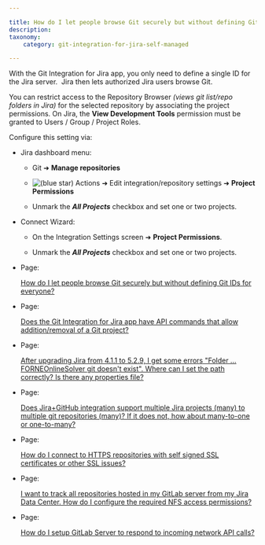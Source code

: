 ```yaml
---

title: How do I let people browse Git securely but without defining Git IDs for everyone?
description:
taxonomy:
    category: git-integration-for-jira-self-managed

---
```

With the Git Integration for Jira app, you only need to define a single ID for the Jira server.  Jira then lets authorized Jira users browse Git.

You can restrict access to the Repository Browser _(views git list/repo folders in Jira)_ for the selected repository by associating the project permissions. On Jira, the **View Development Tools** permission must be granted to Users / Group / Project Roles.

Configure this setting via:

*   Jira dashboard menu:

    *   Git ➜ **Manage repositories**

    *   ![(blue star)](/wiki/s/-1639011364/6452/8b4898d3c114827e64ec143b4fa79bb76a6cfa5b/_/images/icons/emoticons/star_blue.png) Actions ➜ Edit integration/repository settings ➜ **Project Permissions**

    *   Unmark the _**All Projects**_ checkbox and set one or two projects.

*   Connect Wizard:

    *   On the Integration Settings screen ➜ **Project Permissions**.

    *   Unmark the _**All Projects**_ checkbox and set one or two projects.


*   Page:

    [How do I let people browse Git securely but without defining Git IDs for everyone?](/wiki/spaces/GIJDC/pages/2042331224)

*   Page:

    [Does the Git Integration for Jira app have API commands that allow addition/removal of a Git project?](/wiki/spaces/GIJDC/pages/2040627498)

*   Page:

    [After upgrading Jira from 4.1.1 to 5.2.9, I get some errors "Folder ... FORNEOnlineSolver git doesn't exist". Where can I set the path correctly? Is there any properties file?](/wiki/spaces/GIJDC/pages/2042331241)

*   Page:

    [Does Jira+GitHub integration support multiple Jira projects (many) to multiple git repositories (many)? If it does not, how about many-to-one or one-to-many?](/wiki/spaces/GIJDC/pages/2040627549)

*   Page:

    [How do I connect to HTTPS repositories with self signed SSL certificates or other SSL issues?](/wiki/spaces/GIJDC/pages/2042331271)

*   Page:

    [I want to track all repositories hosted in my GitLab server from my Jira Data Center. How do I configure the required NFS access permissions?](/wiki/spaces/GIJDC/pages/2040660424)

*   Page:

    [How do I setup GitLab Server to respond to incoming network API calls?](/wiki/spaces/GIJDC/pages/2040627711)
